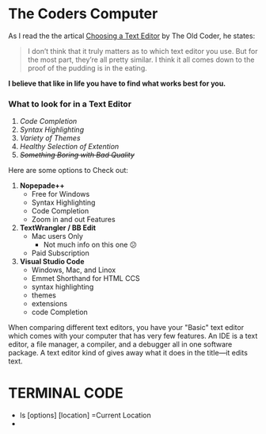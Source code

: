 # The Coders Computer  
As I read the the artical [Choosing a Text Editor](https://codefellows.github.io/code-102-guide/curriculum/class-02/Choosing-A-Text-Editor--The-Older-Coder.pdf) by The Old Coder, he states:
>I don’t think that it truly matters as to which text editor you use. But for the most part, they’re all pretty similar. I think it all comes down to the proof of the pudding is in the eating.
  
**I believe that like in life you have to find what works best for you.**  
### What to look for in a Text Editor 
1. *Code Completion*
2. *Syntax Highlighting*
3. *Variety of Themes*
4. *Healthy Selection of Extention*
5. ~~*Something Boring with Bad Quality*~~  

Here are some options to Check out:  
1. **Nopepade++**
   - Free for Windows
   - Syntax Highlighting
   - Code Completion
   - Zoom in and out Features
2. **TextWrangler / BB Edit**
   - Mac users Only
     - Not much info on this one 😕 
   - Paid Subscription
3. **Visual Studio Code**
   - Windows, Mac, and Linox
   - Emmet Shorthand for HTML CCS
   - syntax highlighting
   - themes
   - extensions
   - code Completion

When comparing different text editors, you have your "Basic" text editor which comes with your computer that has very few features. An IDE is a text editor, a file
manager, a compiler, and a debugger all in one software package. A text editor kind of gives away what it does in the title—it edits text.

# TERMINAL CODE  
- ls [options] [location]  =Current Location  
- 

